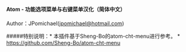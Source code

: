 #### Atom - 功能选项菜单与右键菜单汉化（简体中文）

Author：JPomichael(jpomichael@hotmail.com)

#####特别说明：* 本插件基于Sheng-Bo的atom-cht-menu进行参考。 * https://github.com/Sheng-Bo/atom-cht-menu
